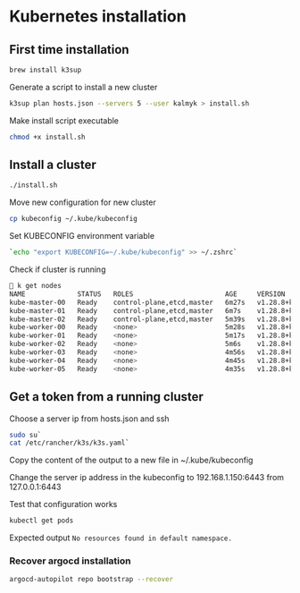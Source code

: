 # Kubernetes installation

## First time installation

```bash
brew install k3sup
```

Generate a script to install a new cluster

```bash
k3sup plan hosts.json --servers 5 --user kalmyk > install.sh
```

Make install script executable

```bash
chmod +x install.sh
```

## Install a cluster

```bash
./install.sh
```

Move new configuration for new cluster

```bash
cp kubeconfig ~/.kube/kubeconfig
```

Set KUBECONFIG environment variable

```bash
`echo "export KUBECONFIG=~/.kube/kubeconfig" >> ~/.zshrc`
```

Check if cluster is running

```bash
 k get nodes
NAME             STATUS   ROLES                       AGE     VERSION
kube-master-00   Ready    control-plane,etcd,master   6m27s   v1.28.8+k3s1
kube-master-01   Ready    control-plane,etcd,master   6m7s    v1.28.8+k3s1
kube-master-02   Ready    control-plane,etcd,master   5m39s   v1.28.8+k3s1
kube-worker-00   Ready    <none>                      5m28s   v1.28.8+k3s1
kube-worker-01   Ready    <none>                      5m17s   v1.28.8+k3s1
kube-worker-02   Ready    <none>                      5m6s    v1.28.8+k3s1
kube-worker-03   Ready    <none>                      4m56s   v1.28.8+k3s1
kube-worker-04   Ready    <none>                      4m45s   v1.28.8+k3s1
kube-worker-05   Ready    <none>                      4m35s   v1.28.8+k3s1
```

## Get a token from a running cluster

Choose a server ip from hosts.json and ssh

```bash
sudo su`
cat /etc/rancher/k3s/k3s.yaml`
```

Copy the content of the output to a new file in ~/.kube/kubeconfig

Change the server ip address in the kubeconfig to 192.168.1.150:6443 from 127.0.0.1:6443

Test that configuration works

```bash
kubectl get pods
```

Expected output `No resources found in default namespace.`

### Recover argocd installation

```bash
argocd-autopilot repo bootstrap --recover
```
